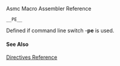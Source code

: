 Asmc Macro Assembler Reference

    __PE__

Defined if command line switch -**pe** is used.

#### See Also

[Directives Reference](readme.md)
